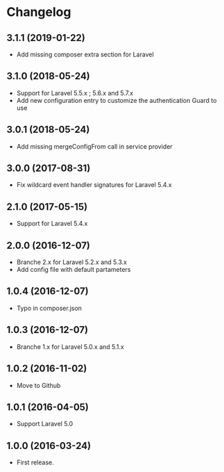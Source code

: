 Changelog
=========

3.1.1 (2019-01-22)
------------------

- Add missing composer extra section for Laravel

3.1.0 (2018-05-24)
------------------

- Support for Laravel 5.5.x ; 5.6.x and 5.7.x
- Add new configuration entry to customize the authentication Guard to use

3.0.1 (2018-05-24)
------------------

- Add missing mergeConfigFrom call in service provider

3.0.0 (2017-08-31)
------------------

- Fix wildcard event handler signatures for Laravel 5.4.x

2.1.0 (2017-05-15)
------------------

- Support for Laravel 5.4.x

2.0.0 (2016-12-07)
------------------

- Branche 2.x for Laravel 5.2.x and 5.3.x
- Add config file with default partameters

1.0.4 (2016-12-07)
------------------

- Typo in composer.json

1.0.3 (2016-12-07)
------------------

- Branche 1.x for Laravel 5.0.x and 5.1.x

1.0.2 (2016-11-02)
------------------

- Move to Github

1.0.1 (2016-04-05)
------------------

- Support Laravel 5.0

1.0.0 (2016-03-24)
------------------

- First release.
